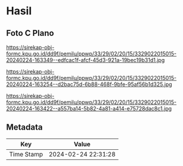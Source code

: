 # Hasil

## Foto C Plano

https://sirekap-obj-formc.kpu.go.id/dd9f/pemilu/ppwp/33/29/02/20/15/3329022015015-20240224-163349--edfcac1f-afcf-45d3-921a-19bec19b31d1.jpg

https://sirekap-obj-formc.kpu.go.id/dd9f/pemilu/ppwp/33/29/02/20/15/3329022015015-20240224-163254--d2bac75d-6b88-468f-9bfe-95af56b1d325.jpg

https://sirekap-obj-formc.kpu.go.id/dd9f/pemilu/ppwp/33/29/02/20/15/3329022015015-20240224-163422--a557ba14-5b82-4a81-a414-e75728dac8c1.jpg


## Metadata

| Key        | Value               |
| ---------- | ------------------- |
| Time Stamp | 2024-02-24 22:31:28 |



